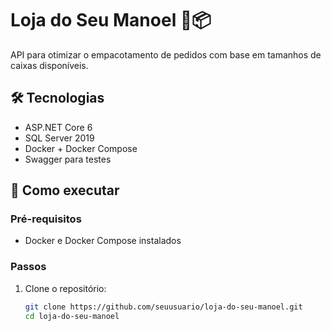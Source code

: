 ﻿# Loja do Seu Manoel 🧃📦

API para otimizar o empacotamento de pedidos com base em tamanhos de caixas disponíveis.

## 🛠️ Tecnologias
- ASP.NET Core 6
- SQL Server 2019
- Docker + Docker Compose
- Swagger para testes

## 🚀 Como executar

### Pré-requisitos
- Docker e Docker Compose instalados

### Passos

1. Clone o repositório:
   ```bash
   git clone https://github.com/seuusuario/loja-do-seu-manoel.git
   cd loja-do-seu-manoel
